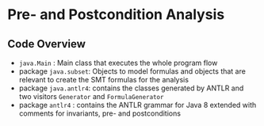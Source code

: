 # Pre- and Postcondition Analysis
## Code Overview 
* `java.Main` : Main class that executes the whole program flow
* package `java.subset`: Objects to model formulas and objects that are relevant to create the SMT formulas for the analysis
* package `java.antlr4`: contains the classes generated by ANTLR and two visitors `Generator` and `FormulaGenerator`
* package `antlr4` : contains the ANTLR grammar for Java 8 extended with comments for invariants, pre- and postconditions
